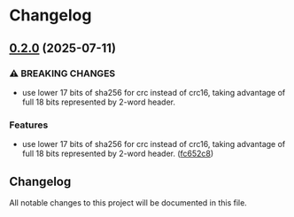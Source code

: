 # Changelog

## [0.2.0](https://github.com/merklejerk/rune-512/compare/rune-512-ts-v0.1.0...rune-512-ts-v0.2.0) (2025-07-11)


### ⚠ BREAKING CHANGES

* use lower 17 bits of sha256 for crc instead of crc16, taking advantage of full 18 bits represented by 2-word header.

### Features

* use lower 17 bits of sha256 for crc instead of crc16, taking advantage of full 18 bits represented by 2-word header. ([fc652c8](https://github.com/merklejerk/rune-512/commit/fc652c8df1a2d2019aba07a1377dc9f8105be7a9))

## Changelog

All notable changes to this project will be documented in this file.

